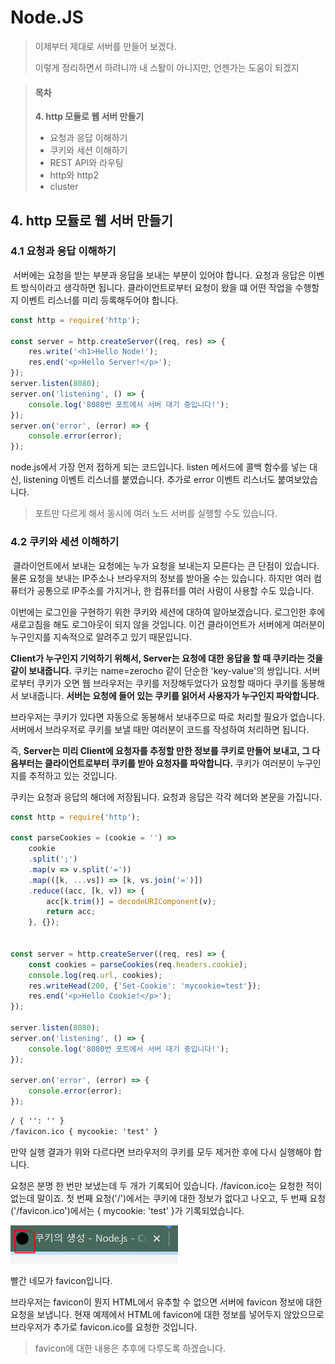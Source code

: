 # Node.JS

> 이제부터 제대로 서버를 만들어 보겠다.
>
> 이렇게 정리하면서 하려니까 내 스퇄이 아니지만, 언젠가는 도움이 되겠지

> #### 목차
>
> **4. http 모듈로 웹 서버 만들기**
>
> + 요청과 응답 이해하기
> + 쿠키와 세션 이해하기
> + REST API와 라우팅
> + http와 http2
> + cluster

## 4. http 모듈로 웹 서버 만들기

### 4.1 요청과 응답 이해하기

​	서버에는 요청을 받는 부분과 응답을 보내는 부분이 있어야 합니다. 요청과 응답은 이벤트 방식이라고 생각하면 됩니다. 클라이언트로부터 요청이 왔을 떄 어떤 작업을 수행할지 이벤트 리스너를 미리 등록해두어야 합니다.

~~~javascript
const http = require('http');

const server = http.createServer((req, res) => {
    res.write('<h1>Hello Node!');
    res.end('<p>Hello Server!</p>');
});
server.listen(8080);
server.on('listening', () => {
    console.log('8080번 포트에서 서버 대기 중입니다!');
});
server.on('error', (error) => {
    console.error(error);
});
~~~

node.js에서 가장 먼저 접하게 되는 코드입니다. listen 메서드에 콜백 함수를 넣는 대신, listening 이벤트 리스너를 붙였습니다. 추가로 error 이벤트 리스너도 붙여보았습니다.

> 포트만 다르게 해서 동시에 여러 노드 서버를 실행할 수도 있습니다.

### 4.2 쿠키와 세션 이해하기

​	클라이언트에서 보내는 요청에는 누가 요청을 보내는지 모른다는 큰 단점이 있습니다. 물론 요청을 보내는 IP주소나 브라우저의 정보를 받아올 수는 있습니다. 하지만 여러 컴퓨터가 공통으로 IP주소를 가지거나, 한 컴퓨터를 여러 사람이 사용할 수도 있습니다.

이번에는 로그인을 구현하기 위한 쿠키와 세션에 대하여 알아보겠습니다. 로그인한 후에 새로고침을 해도 로그아웃이 되지 않을 것입니다. 이건 클라이언트가 서버에게 여러분이 누구인지를 지속적으로 알려주고 있기 때문입니다.

**Client가 누구인지 기억하기 위해서, Server는 요청에 대한 응답을 할 때 쿠키라는 것을 같이 보내줍니다.** 쿠키는 name=zerocho 같이 단순한 'key-value'의 쌍입니다. 서버로부터 쿠키가 오면 웹 브라우저는 쿠키를 저장해두었다가 요청할 때마다 쿠키를 동봉해서 보내줍니다. 
**서버는 요청에 들어 있는 쿠키를 읽어서 사용자가 누구인지 파악합니다.**

브라우저는 쿠키가 있다면 자동으로 동봉해서 보내주므로 따로 처리할 필요가 없습니다. 서버에서 브라우저로 쿠키를 보낼 때만 여러분이 코드를 작성하여 처리하면 됩니다.

즉, **Server는 미리 Client에 요청자를 추정할 만한 정보를 쿠키로 만들어 보내고, 그 다음부터는 클라이언트로부터 쿠키를 받아 요청자를 파악합니다.** 쿠키가 여러분이 누구인지를 추적하고 있는 것입니다. 

쿠키는 요청과 응답의 해더에 저장됩니다. 요청과 응답은 각각 헤더와 본문을 가집니다. 

~~~javascript
const http = require('http');

const parseCookies = (cookie = '') =>
    cookie
    .split(';')
    .map(v => v.split('='))
    .map(([k, ...vs]) => [k, vs.join('=')])
    .reduce((acc, [k, v]) => {
        acc[k.trim()] = decodeURIComponent(v);
        return acc;
    }, {});


const server = http.createServer((req, res) => {
    const cookies = parseCookies(req.headers.cookie);
    console.log(req.url, cookies);
    res.writeHead(200, {'Set-Cookie': 'mycookie=test'});
    res.end('<p>Hello Cookie!</p>');   
});

server.listen(8080);
server.on('listening', () => {
    console.log('8080번 포트에서 서버 대기 중입니다!');
});

server.on('error', (error) => {
    console.error(error);
});
~~~

```html
/ { '': '' }
/favicon.ico { mycookie: 'test' }
```

만약 실행 결과가 위와 다르다면 브라우저의 쿠키를 모두 제거한 후에 다시 실행해야 합니다.

요청은 분명 한 번만 보냈는데 두 개가 기록되어 있습니다. /favicon.ico는 요청한 적이 없는데 말이죠. 첫 번째 요청('/')에서는 쿠키에 대한 정보가 없다고 나오고, 두 번째 요청('/favicon.ico')에서는 { mycookie: 'test' }가 기록되었습니다.

![favicon](\nodejs_img\favicon.PNG)

빨간 네모가 favicon입니다.

브라우저는 favicon이 뭔지 HTML에서 유추할 수 없으면 서버에 favicon 정보에 대한 요청을 보냅니다. 현재 예제에서 HTML에 favicon에 대한 정보를 넣어두지 않았으므로 브라우저가 추가로 favicon.ico를 요청한 것입니다. 

> favicon에 대한 내용은 추후에 다루도록 하겠습니다.

